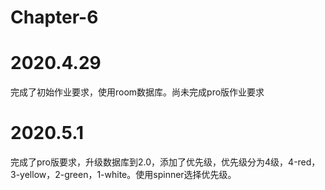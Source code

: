 # Chapter-6

# 2020.4.29 

完成了初始作业要求，使用room数据库。尚未完成pro版作业要求

# 2020.5.1

完成了pro版要求，升级数据库到2.0，添加了优先级，优先级分为4级，4-red，3-yellow，2-green，1-white。使用spinner选择优先级。

